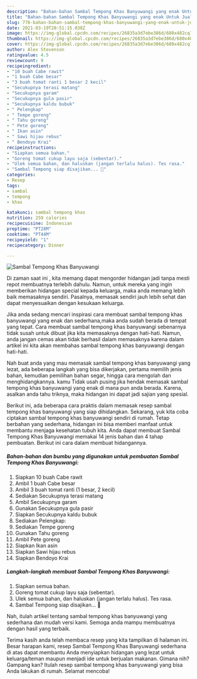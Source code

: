```yaml
---
description: "Bahan-bahan Sambal Tempong Khas Banyuwangi yang enak Untuk Jualan"
title: "Bahan-bahan Sambal Tempong Khas Banyuwangi yang enak Untuk Jualan"
slug: 776-bahan-bahan-sambal-tempong-khas-banyuwangi-yang-enak-untuk-jualan
date: 2021-03-19T20:51:15.038Z
image: https://img-global.cpcdn.com/recipes/26835a3d7ebe386d/680x482cq70/sambal-tempong-khas-banyuwangi-foto-resep-utama.jpg
thumbnail: https://img-global.cpcdn.com/recipes/26835a3d7ebe386d/680x482cq70/sambal-tempong-khas-banyuwangi-foto-resep-utama.jpg
cover: https://img-global.cpcdn.com/recipes/26835a3d7ebe386d/680x482cq70/sambal-tempong-khas-banyuwangi-foto-resep-utama.jpg
author: Alex Stevenson
ratingvalue: 4.5
reviewcount: 9
recipeingredient:
- "10 buah Cabe rawit"
- "1 buah Cabe besar"
- "3 buah tomat ranti 1 besar 2 kecil"
- "Secukupnya terasi matang"
- "Secukupnya garam"
- "Secukupnya gula pasir"
- "Secukupnya kaldu bubuk"
- " Pelengkap"
- " Tempe goreng"
- " Tahu goreng"
- " Pete goreng"
- " Ikan asin"
- " Sawi hijau rebus"
- " Bendoyo Krai"
recipeinstructions:
- "Siapkan semua bahan."
- "Goreng tomat cukup layu saja (sebentar)."
- "Ulek semua bahan, dan haluskan (jangan terlalu halus). Tes rasa."
- "Sambal Tempong siap disajikan... 🤗"
categories:
- Resep
tags:
- sambal
- tempong
- khas

katakunci: sambal tempong khas 
nutrition: 259 calories
recipecuisine: Indonesian
preptime: "PT28M"
cooktime: "PT44M"
recipeyield: "1"
recipecategory: Dinner

---
```



![Sambal Tempong Khas Banyuwangi](https://img-global.cpcdn.com/recipes/26835a3d7ebe386d/680x482cq70/sambal-tempong-khas-banyuwangi-foto-resep-utama.jpg)

Di zaman  saat ini , kita memang dapat mengorder hidangan jadi tanpa mesti repot membuatnya terlebih dahulu. Namun, untuk mereka yang ingin memberikan hidangan special kepada keluarga, maka anda memang lebih baik memasaknya sendiri. Pasalnya, memasak sendiri jauh lebih sehat dan dapat menyesuaikan dengan kesukaan keluarga.

Jika anda sedang mencari inspirasi cara membuat sambal tempong khas banyuwangi yang enak dan sederhana,maka anda sudah berada di tempat yang tepat. Cara membuat sambal tempong khas banyuwangi  sebenarnya tidak susah untuk dibuat jika kita memasaknya dengan hati-hati. Namun, anda jangan cemas akan tidak berhasil dalam memasaknya 
karena dalam artikel ini kita akan membahas sambal tempong khas banyuwangi dengan hati-hati.  



Nah buat anda yang mau memasak sambal tempong khas banyuwangi yang lezat, ada beberapa langkah yang bisa dikerjakan, pertama memilih jenis bahan, kemudian pemilihan bahan segar, hingga cara mengolah dan menghidangkannya. kamu Tidak usah pusing jika hendak memasak sambal tempong khas banyuwangi yang enak di mana pun anda berada. Karena, asalkan anda  tahu triknya, maka hidangan ini dapat jadi sajian yang spesial.

Berikut ini, ada beberapa cara praktis  dalam memasak resep sambal tempong khas banyuwangi yang siap dihidangkan. Sekarang, yuk kita coba ciptakan sambal tempong khas banyuwangi sendiri di rumah. Tetap berbahan yang sederhana, hidangan ini bisa memberi manfaat untuk membantu menjaga kesehatan tubuh kita. Anda dapat membuat Sambal Tempong Khas Banyuwangi memakai 14 jenis bahan dan 4 tahap pembuatan. Berikut ini cara dalam membuat hidangannya.

<!--inarticleads1-->

##### Bahan-bahan dan bumbu yang digunakan untuk pembuatan Sambal Tempong Khas Banyuwangi:

1. Siapkan 10 buah Cabe rawit
1. Ambil 1 buah Cabe besar
1. Ambil 3 buah tomat ranti (1 besar, 2 kecil)
1. Sediakan Secukupnya terasi matang
1. Ambil Secukupnya garam
1. Gunakan Secukupnya gula pasir
1. Siapkan Secukupnya kaldu bubuk
1. Sediakan  Pelengkap:
1. Sediakan  Tempe goreng
1. Gunakan  Tahu goreng
1. Ambil  Pete goreng
1. Siapkan  Ikan asin
1. Siapkan  Sawi hijau rebus
1. Siapkan  Bendoyo Krai




<!--inarticleads2-->

##### Langkah-langkah membuat Sambal Tempong Khas Banyuwangi:

1. Siapkan semua bahan.
1. Goreng tomat cukup layu saja (sebentar).
1. Ulek semua bahan, dan haluskan (jangan terlalu halus). Tes rasa.
1. Sambal Tempong siap disajikan... 🤗




Nah, itulah artikel tentang  sambal tempong khas banyuwangi  yang sederhana dan mudah versi kami. Semoga anda mampu membuatnya dengan hasil yang terbaik. 

Terima kasih anda telah membaca resep yang kita tampilkan di halaman ini. Besar harapan kami, resep  Sambal Tempong Khas Banyuwangi sederhana di atas dapat membantu Anda menyiapkan hidangan yang lezat untuk keluarga/teman maupun menjadi ide untuk berjualan makanan. Gimana nih? Gampang kan? Itulah resep sambal tempong khas banyuwangi yang bisa Anda lakukan di rumah. Selamat mencoba!

